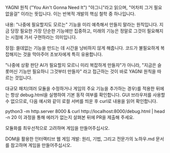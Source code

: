 YAGNI 원칙 ("You Ain't Gonna Need It") "야그니"라고 읽으며, "어차피 그거 필요 없을걸" 이라는 뜻입니다. 이는 반복적 개발의 핵심 철학 중 하나입니다.

내용: "나중에 필요할지도 모르는" 기능을 미리 예측해서 만들지 말라는 원칙입니다. 지금 당장 필요한 가장 단순한 기능에만 집중하고, 미래의 기능은 정말로 그것이 필요해지는 시점에 가서 구현하라는 의미입니다.

장점: 쓸데없는 기능을 만드는 데 시간을 낭비하지 않게 해줍니다. 코드가 불필요하게 복잡해지는 것을 막아주어 초보자에게 특히 유용합니다.

"나중에 상황 판단 AI가 필요할지 모르니 미리 복잡하게 만들자"가 아니라, "지금은 슬롯머신 기능만 필요하니 그것부터 만들자" 라고 접근하는 것이 바로 YAGNI 원칙을 따르는 것입니다.

대규모 패치(여러 모듈을 수정하거나 게임의 주요 기능을 추가하는 경우)를 적용한 뒤에는 항상 debug.html을 실행하여 기본 동작 여부를 확인합니다. GUI 브라우저를 사용할 수 없으므로, 다음 예시와 같이 로컬 서버를 띄운 후 curl로 내용을 읽어 확인합니다.

python3 -m http.server 8000 &
curl http://localhost:8000/debug.html | head -n 20
이 과정을 통해 에러가 없는지 살펴본 뒤에 PR을 제출해 주세요.

모듈화를 최우선적으로 고려하며 게임을 만들어주십시오.

DOM을 활용한 인터랙티브 웹 게임 개발: 원리, 기법, 그리고 전문가의 노하우.md 문서를 참고하며 게임을 만들어주십시오.
